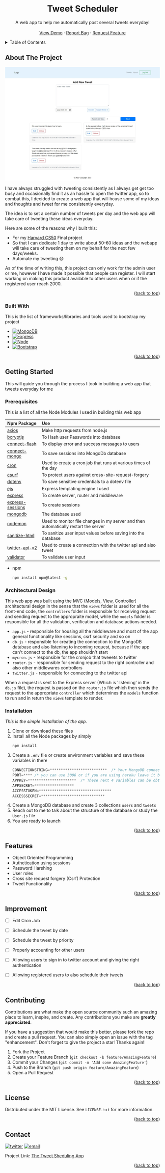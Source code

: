 <a name="readme-top"></a>


<!-- PROJECT LOGO -->
<br />
<div align="center">

  <h1 align="center"> Tweet Scheduler</h1>

  <p align="center">
    A web app to help me automatically post several tweets everyday!
    <br />
    <br />
    <a href="https://havard-twitter.herokuapp.com/">View Demo</a>
    ·
    <a href="mailto:freeze4allems@gmail.com">Report Bug</a>
    ·
    <a href="mailto:freeze4allems@gmail.com">Request Feature</a>
  </p>
</div>



<!-- TABLE OF CONTENTS -->
<details>
  <summary>Table of Contents</summary>
  <ol>
    <li>
      <a href="#about-the-project">About The Project</a>
      <ul>
        <li><a href="#built-with">Built With</a></li>
      </ul>
    </li>
    <li>
      <a href="#getting-started">Getting Started</a>
      <ul>
        <li><a href="#prerequisites">Prerequisites</a></li>
        <li><a href="#architectural-design">Architectural Design</a></li>
        <li><a href="#installation">Installation</a></li>
      </ul>
    </li>
    <li><a href="#features">Features</a></li>
    <li><a href="#improvement">Proposed Improvement</a></li>
    <li><a href="#contributing">Contributing</a></li>
    <li><a href="#license">License</a></li>
    <li><a href="#contact">Contact</a></li>
  </ol>
</details>



<!-- ABOUT THE PROJECT -->
## About The Project

[![Twitter Scheduler][product-screenshot]](https://havard-twitter.herokuapp.com/)

I have always struggled with tweeting consistently as I always get get too busy and occasionally find it as an hassle to open the twitter app, so to combat this, I decided to create a web app that will house some of my ideas and thoughts and tweet for me consistently everyday.

The idea is to set a certain number of tweets per day and the web app will take care of tweeting these ideas everyday.

Here are some of the reasons why I built this:
* For my [Harvard CS50](https://cs50.harvard.edu/x/2022/project/) Final project
* So that I can dedicate 1 day to write about 50-60 ideas and the webapp will take care of tweeting them on my behalf for the next few days/weeks.
* Automate my tweeting :smile:

As of the time of writing this, this project can only work for the admin user or me, however I have made it possible that people can register. I will start working on making this product available to other users when or if the registered user reach 2000.

<p align="right">(<a href="#readme-top">back to top</a>)</p>



### Built With

This is the list of frameworks/libraries and tools used to bootstrap my project

* [![MongoDB][Mongodb.js]][Mongodb-url]
* [![Express][Express.js]][Express-url]
* [![Node][Node.js]][Node-url]
* [![Bootstrap][Bootstrap.com]][Bootstrap-url]

<p align="right">(<a href="#readme-top">back to top</a>)</p>




<!-- GETTING STARTED -->
## Getting Started

This will guide you through the process I took in building a web app that tweets everyday for me

### Prerequisites

This is a list of all the Node Modules I used in building this web app


| Npm Package | Use |
| :--- | :--- |
| [axios][axios-url] |  Make http requests from node.js |
| [bcryptjs][bcryptjs-url] | To Hash user Passwords into database |
| [connect-flash][connect-flash-url] | To display error and success messages to users |
| [connect-mongo][connect-mongo-url] | To save sessions into MongoDb database |
| [cron][cron-url] | Used to create a cron job that runs at various times of the day |
| [csurf][csurf-url]  | To protect users against cross-site-request-forgery |
| [dotenv][dotenv-url] | To save sensitive credentials to a dotenv file |
| [ejs][ejs-url] | Express templating engine I used |
| [express][express-url] | To create server, router and middleware |
| [express-sessions][express-sessions-url] | To create sessions |
| [mongodb][mongodb-url] | The database used |
| [nodemon][nodemon-url] | Used to monitor file changes in my server and then automatically restart the server |
| [sanitize-html][sanitize-html-url] | To sanitize user input values before saving into the database |
| [twitter-api-v2][twitter-api-v2-url] | Used to create a connection with the twitter api and also tweet |
| [validator][validator-url] | To validate user input |


* npm
  ```sh
  npm install npm@latest -g
  ```

### Architectural Design

This web app was built using the MVC (Models, View, Controller) architectural design in the sense that the `views` folder is used for all the front-end code, the `controllers` folder is responsible for receiving request and sending request to the appropraite model, while the `models` folder is responsible for all the validation, verification and database actions needed.

* `app.js` - responsible for housing all the middleware and most of the app general functionality like sessions, csrf security and so on
* `db.js` - responsible for creating the connection to the MongoDB database and also listening to incoming request, because if the app can't connect to the db, the app shouldn't start
* `mycron.js` - responsible for the cronjob that tweeets to twitter
* `router.js` - responsible for sending request to the right controller and also other middlewares controllers 
* `twitter.js` - responsible for connecting to the twitter api

When a request is sent to the Express server (Which is 'listening' in the `db.js` file), the request is passed on the `router.js` file which then sends the request to the appropriate `controller` which determines the `models` function to run and in return the `views` template to render. 



### Installation

_This is the simple installation of the app._

1. Clone or download these files
2. Install all the Node packages by simply 
   ```sh
   npm install
   ```
3. Create a `.env` file or create environment variables and save these variables in there
   ```js
   CONNECTIONSTRING=**************************  /* Your MongoDB connection string */
   PORT=**** /* you can use 3000 or if you are using heroku leave it blank */
   APPKEY=**********************  /* These next 4 variables can be obtained from your twitter developer account, you can read the documentation from the npm twitter-api-v2 documentation */
   APPSECRET=******************
   ACCESSTOKEN=*********************************
   ACCESSSECRET=*****************************
   ```
4. Create a MongoDB database and create 3 collections `users` and `tweets`
5. Reach out to me to talk about the structure of the database or study the `User.js` file
6. You are ready to launch

<p align="right">(<a href="#readme-top">back to top</a>)</p>



<!-- FEATURES -->
## Features

- Object Oriented Programming
- Authetication using sessions
- Password Harshing
- User roles
- Cross site request forgery (Csrf) Protection
- Tweet Functionality


<p align="right">(<a href="#readme-top">back to top</a>)</p>



<!-- IMPROVEMENTS -->
## Improvement

- [ ] Edit Cron Job 
- [ ] Schedule the tweet by date
- [ ] Schedule the tweet by priority
- [ ] Properly accounting for other users
- [ ] Allowing users to sign in to twitter account and giving the right authentication
- [ ] Allowing registered users to also schedule their tweets


<p align="right">(<a href="#readme-top">back to top</a>)</p>



<!-- CONTRIBUTING -->
## Contributing

Contributions are what make the open source community such an amazing place to learn, inspire, and create. Any contributions you make are **greatly appreciated**.

If you have a suggestion that would make this better, please fork the repo and create a pull request. You can also simply open an issue with the tag "enhancement".
Don't forget to give the project a star! Thanks again!

1. Fork the Project
2. Create your Feature Branch (`git checkout -b feature/AmazingFeature`)
3. Commit your Changes (`git commit -m 'Add some AmazingFeature'`)
4. Push to the Branch (`git push origin feature/AmazingFeature`)
5. Open a Pull Request

<p align="right">(<a href="#readme-top">back to top</a>)</p>



<!-- LICENSE -->
## License

Distributed under the MIT License. See `LICENSE.txt` for more information.

<p align="right">(<a href="#readme-top">back to top</a>)</p>



<!-- CONTACT -->
## Contact

[![twitter][twitter-img]][twitter-url] 
[![email][email-img]][email-url]

Project Link: [The Tweet Sheduling App](https://havard-twitter.herokuapp.com/)

<p align="right">(<a href="#readme-top">back to top</a>)</p>



<!-- ACKNOWLEDGMENTS 
## Acknowledgments

Use this space to list resources you find helpful and would like to give credit to. I've included a few of my favorites to kick things off!

* [Choose an Open Source License](https://choosealicense.com)
* [GitHub Emoji Cheat Sheet](https://www.webpagefx.com/tools/emoji-cheat-sheet)
* [Malven's Flexbox Cheatsheet](https://flexbox.malven.co/)
* [Malven's Grid Cheatsheet](https://grid.malven.co/)
* [Img Shields](https://shields.io)
* [GitHub Pages](https://pages.github.com)
* [Font Awesome](https://fontawesome.com)
* [React Icons](https://react-icons.github.io/react-icons/search)

<p align="right">(<a href="#readme-top">back to top</a>)</p>
-->


<!-- MARKDOWN LINKS & IMAGES -->
<!-- https://www.markdownguide.org/basic-syntax/#reference-style-links -->
[contributors-shield]: https://img.shields.io/github/contributors/othneildrew/Best-README-Template.svg?style=for-the-badge
[contributors-url]: https://github.com/othneildrew/Best-README-Template/graphs/contributors
[forks-shield]: https://img.shields.io/github/forks/othneildrew/Best-README-Template.svg?style=for-the-badge
[forks-url]: https://github.com/othneildrew/Best-README-Template/network/members
[stars-shield]: https://img.shields.io/github/stars/othneildrew/Best-README-Template.svg?style=for-the-badge
[stars-url]: https://github.com/othneildrew/Best-README-Template/stargazers
[issues-shield]: https://img.shields.io/github/issues/othneildrew/Best-README-Template.svg?style=for-the-badge
[issues-url]: https://github.com/othneildrew/Best-README-Template/issues
[license-shield]: https://img.shields.io/github/license/othneildrew/Best-README-Template.svg?style=for-the-badge
[license-url]: https://github.com/othneildrew/Best-README-Template/blob/master/LICENSE.txt
[linkedin-shield]: https://img.shields.io/badge/-LinkedIn-black.svg?style=for-the-badge&logo=linkedin&colorB=555
[linkedin-url]: https://linkedin.com/in/othneildrew
[product-screenshot]: /screenshot.jpeg
[Node.js]: https://img.shields.io/badge/node.js-6BA45E?style=for-the-badge&logo=nodedotjs&logoColor=white
[Node-url]: https://nodejs.org/en/
[Mongodb.js]: https://img.shields.io/badge/Mongodb-20232A?style=for-the-badge&logo=mongodb&logoColor=#00684A
[Mongodb-url]: https://www.mongodb.com/
[Express.js]: https://img.shields.io/badge/Express.js-35495E?style=for-the-badge&logo=express&logoColor=4FC08D
[Express-url]: https://www.npmjs.com/package/express
[Bootstrap.com]: https://img.shields.io/badge/Bootstrap-563D7C?style=for-the-badge&logo=bootstrap&logoColor=white
[Bootstrap-url]: https://getbootstrap.com

[twitter-img]: https://img.shields.io/badge/twitter-000000?style=for-the-badge&logo=twitter&logoColor=blue
[twitter-url]: https://twitter.com/Mos__zaid
[email-img]: https://img.shields.io/badge/gmail-000000?style=for-the-badge&logo=gmail&logoColor=red
[email-url]: mailto:freeze4allems@gmail.com

<!-- NPM REQUIREMENTS LINKS -->
[axios-url]: https://www.npmjs.com/package/axios
[bcryptjs-url]: https://www.npmjs.com/package/bcrypt
[connect-flash-url]: https://www.npmjs.com/package/connect-flash
[connect-mongo-url]: https://www.npmjs.com/package/connect-mongo
[cron-url]: https://www.npmjs.com/package/cron
[csurf-url]: https://www.npmjs.com/package/csurf
[dotenv-url]: https://www.npmjs.com/package/dotenv
[ejs-url]: https://www.npmjs.com/package/ejs
[express-url]: https://www.npmjs.com/package/express
[express-sessions-url]: https://www.npmjs.com/package/express-sessions
[mongodb-url]: https://www.npmjs.com/package/mongodb
[nodemon-url]: https://www.npmjs.com/package/nodemon
[sanitize-html-url]: https://www.npmjs.com/package/sanitize-html
[twitter-api-v2-url]: https://www.npmjs.com/package/twitter-api-v2
[validator-url]: https://www.npmjs.com/package/validator
